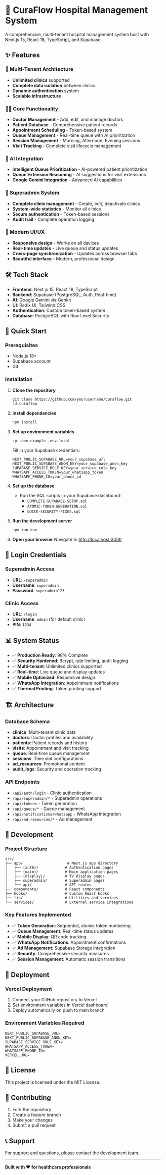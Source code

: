 # 🏥 CuraFlow Hospital Management System

A comprehensive, multi-tenant hospital management system built with Next.js 15, React 18, TypeScript, and Supabase.

## ✨ Features

### 🏢 **Multi-Tenant Architecture**
- **Unlimited clinics** supported
- **Complete data isolation** between clinics
- **Dynamic authentication** system
- **Scalable infrastructure**

### 👨‍⚕️ **Core Functionality**
- **Doctor Management** - Add, edit, and manage doctors
- **Patient Database** - Comprehensive patient records
- **Appointment Scheduling** - Token-based system
- **Queue Management** - Real-time queue with AI prioritization
- **Session Management** - Morning, Afternoon, Evening sessions
- **Visit Tracking** - Complete visit lifecycle management

### 🤖 **AI Integration**
- **Intelligent Queue Prioritization** - AI-powered patient prioritization
- **Queue Extension Reasoning** - AI suggestions for visit extensions
- **Google Gemini Integration** - Advanced AI capabilities

### 🔐 **Superadmin System**
- **Complete clinic management** - Create, edit, deactivate clinics
- **System-wide statistics** - Monitor all clinics
- **Secure authentication** - Token-based sessions
- **Audit trail** - Complete operation logging

### 📱 **Modern UI/UX**
- **Responsive design** - Works on all devices
- **Real-time updates** - Live queue and status updates
- **Cross-page synchronization** - Updates across browser tabs
- **Beautiful interface** - Modern, professional design

## 🛠️ Tech Stack

- **Frontend**: Next.js 15, React 18, TypeScript
- **Backend**: Supabase (PostgreSQL, Auth, Real-time)
- **AI**: Google Gemini via Genkit
- **UI**: Radix UI, Tailwind CSS
- **Authentication**: Custom token-based system
- **Database**: PostgreSQL with Row Level Security

## 🚀 Quick Start

### Prerequisites
- Node.js 18+ 
- Supabase account
- Git

### Installation

1. **Clone the repository**
   ```bash
   git clone https://github.com/yourusername/curaflow.git
   cd curaflow
   ```

2. **Install dependencies**
   ```bash
   npm install
   ```

3. **Set up environment variables**
   ```bash
   cp .env.example .env.local
   ```
   
   Fill in your Supabase credentials:
   ```env
   NEXT_PUBLIC_SUPABASE_URL=your_supabase_url
   NEXT_PUBLIC_SUPABASE_ANON_KEY=your_supabase_anon_key
   SUPABASE_SERVICE_ROLE_KEY=your_service_role_key
   WHATSAPP_ACCESS_TOKEN=your_whatsapp_token
   WHATSAPP_PHONE_ID=your_phone_id
   ```

4. **Set up the database**
   - Run the SQL scripts in your Supabase dashboard:
     - `COMPLETE-SUPABASE-SETUP.sql`
     - `ATOMIC-TOKEN-GENERATION.sql`
     - `QUICK-SECURITY-FIXES.sql`

5. **Run the development server**
   ```bash
   npm run dev
   ```

6. **Open your browser**
   Navigate to [http://localhost:3000](http://localhost:3000)

## 🔐 Login Credentials

### Superadmin Access
- **URL**: `/superadmin`
- **Username**: `superadmin`
- **Password**: `superadmin123`

### Clinic Access
- **URL**: `/login`
- **Username**: `admin` (for default clinic)
- **PIN**: `1234`

## 📊 System Status

- ✅ **Production Ready**: 98% Complete
- ✅ **Security Hardened**: Bcrypt, rate limiting, audit logging
- ✅ **Multi-tenant**: Unlimited clinics supported
- ✅ **Real-time**: Live queue and display updates
- ✅ **Mobile Optimized**: Responsive design
- ✅ **WhatsApp Integration**: Appointment notifications
- ✅ **Thermal Printing**: Token printing support

## 🏗️ Architecture

### Database Schema
- **clinics**: Multi-tenant clinic data
- **doctors**: Doctor profiles and availability
- **patients**: Patient records and history
- **visits**: Appointment and visit tracking
- **queue**: Real-time queue management
- **sessions**: Time slot configurations
- **ad_resources**: Promotional content
- **audit_logs**: Security and operation tracking

### API Endpoints
- `/api/auth/login` - Clinic authentication
- `/api/superadmin/*` - Superadmin operations
- `/api/tokens` - Token generation
- `/api/queue/*` - Queue management
- `/api/notifications/whatsapp` - WhatsApp integration
- `/api/ad-resources/*` - Ad management

## 🔧 Development

### Project Structure
```
src/
├── app/                    # Next.js app directory
│   ├── (auth)/            # Authentication pages
│   ├── (main)/            # Main application pages
│   ├── (display)/         # TV display pages
│   ├── superadmin/        # Superadmin pages
│   └── api/               # API routes
├── components/            # React components
├── hooks/                 # Custom React hooks
├── lib/                   # Utilities and services
└── services/              # External service integrations
```

### Key Features Implemented
- ✅ **Token Generation**: Sequential, atomic token numbering
- ✅ **Queue Management**: Real-time status updates
- ✅ **Mobile Display**: QR code tracking
- ✅ **WhatsApp Notifications**: Appointment confirmations
- ✅ **Ad Management**: Supabase Storage integration
- ✅ **Security**: Comprehensive security measures
- ✅ **Session Management**: Automatic session transitions

## 🚀 Deployment

### Vercel Deployment
1. Connect your GitHub repository to Vercel
2. Set environment variables in Vercel dashboard
3. Deploy automatically on push to main branch

### Environment Variables Required
```env
NEXT_PUBLIC_SUPABASE_URL=
NEXT_PUBLIC_SUPABASE_ANON_KEY=
SUPABASE_SERVICE_ROLE_KEY=
WHATSAPP_ACCESS_TOKEN=
WHATSAPP_PHONE_ID=
VERCEL_URL=
```

## 📝 License

This project is licensed under the MIT License.

## 🤝 Contributing

1. Fork the repository
2. Create a feature branch
3. Make your changes
4. Submit a pull request

## 📞 Support

For support and questions, please contact the development team.

---

**Built with ❤️ for healthcare professionals**